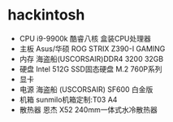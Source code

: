 # hackintosh


* CPU     i9-9900k 酷睿八核 盒装CPU处理器   
* 主板    Asus/华硕 ROG STRIX Z390-I GAMING  
* 内存    海盗船(USCORSAIR)DDR4 3200 32GB     
* 硬盘    Intel 512G  SSD固态硬盘 M.2 760P系列 
* 显卡                                         
* 电源    海盗船 (USCORSAIR) SF600 白金版
* 机箱    sunmilo机箱定制:T03 A4      
* 散热器  恩杰 X52 240mm一体式水冷散热器
